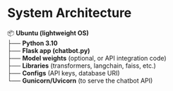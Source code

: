 # System Architecture

📦 **Ubuntu (lightweight OS)**  
├── **Python 3.10**  
├── **Flask app (chatbot.py)**  
├── **Model weights** (optional, or API integration code)  
├── **Libraries** (transformers, langchain, faiss, etc.)  
├── **Configs** (API keys, database URI)  
└── **Gunicorn/Uvicorn** (to serve the chatbot API)